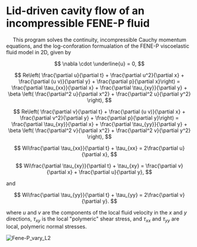 # **Lid-driven cavity flow of an incompressible FENE-P fluid**

&emsp; This program solves the continuity, incompressible Cauchy momentum equations, and the log-conforation formualation of the FENE-P viscoelastic fluid model in 2D, given by

$$ \nabla \cdot  \underline{u} = 0, $$

$$ Re\left( \frac{\partial u}{\partial t} + \frac{\partial u^2}{\partial x} + \frac{\partial (u v)}{\partial y} 
	+ \frac{\partial p}{\partial x}\right) = \frac{\partial \tau_{xx}}{\partial x} + \frac{\partial \tau_{xy}}{\partial y} 
    + \beta \left( \frac{\partial^2 u}{\partial x^2} + \frac{\partial^2 u}{\partial y^2} \right), $$

$$ Re\left( \frac{\partial v}{\partial t} + \frac{\partial (u v)}{\partial x} + \frac{\partial v^2}{\partial y} 
	+ \frac{\partial p}{\partial y}\right) = \frac{\partial \tau_{xy}}{\partial x} + \frac{\partial \tau_{yy}}{\partial y} 
    + \beta \left( \frac{\partial^2 v}{\partial x^2} + \frac{\partial^2 v}{\partial y^2} \right), $$
	
$$ Wi\frac{\partial \tau_{xx}}{\partial t} + \tau_{xx} = 2\frac{\partial u}{\partial x}, $$

$$  Wi\frac{\partial \tau_{xy}}{\partial t} + \tau_{xy} = \frac{\partial v}{\partial x} + \frac{\partial u}{\partial y}, $$

and

$$ Wi\frac{\partial \tau_{yy}}{\partial t} + \tau_{yy} = 2\frac{\partial v}{\partial y}. $$

where $u$ and $v$ are the components of the local fluid velocity in the $x$ and $y$ directions, $\tau_{xy}$ is the local "polymeric" shear stress, 
and $\tau_{xx}$ and $\tau_{yy}$ are local, polymeric normal stresses.




![Fene-P_vary_L2](https://github.com/user-attachments/assets/fc54c1de-52ff-4131-95e5-bf193920e8a6)
